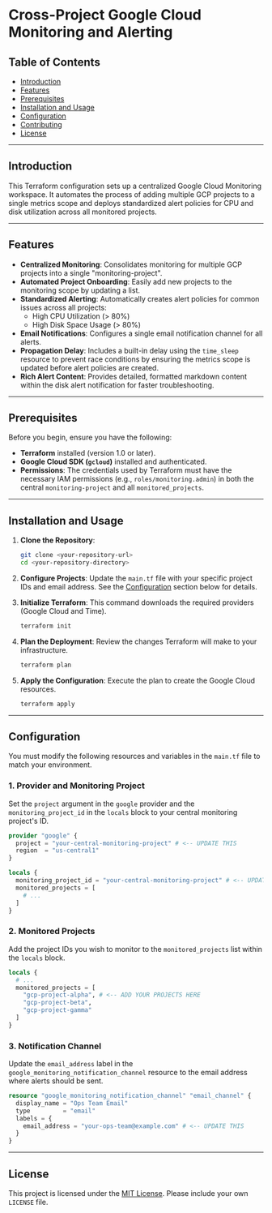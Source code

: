 

# Cross-Project Google Cloud Monitoring and Alerting

## Table of Contents

  - [Introduction](https://www.google.com/search?q=%23introduction)
  - [Features](https://www.google.com/search?q=%23features)
  - [Prerequisites](https://www.google.com/search?q=%23prerequisites)
  - [Installation and Usage](https://www.google.com/search?q=%23installation-and-usage)
  - [Configuration](https://www.google.com/search?q=%23configuration)
  - [Contributing](https://www.google.com/search?q=%23contributing)
  - [License](https://www.google.com/search?q=%23license)

-----

## Introduction

This Terraform configuration sets up a centralized Google Cloud Monitoring workspace. It automates the process of adding multiple GCP projects to a single metrics scope and deploys standardized alert policies for CPU and disk utilization across all monitored projects.

-----

## Features

  - **Centralized Monitoring**: Consolidates monitoring for multiple GCP projects into a single "monitoring-project".
  - **Automated Project Onboarding**: Easily add new projects to the monitoring scope by updating a list.
  - **Standardized Alerting**: Automatically creates alert policies for common issues across all projects:
      - High CPU Utilization (\> 80%)
      - High Disk Space Usage (\> 80%)
  - **Email Notifications**: Configures a single email notification channel for all alerts.
  - **Propagation Delay**: Includes a built-in delay using the `time_sleep` resource to prevent race conditions by ensuring the metrics scope is updated before alert policies are created.
  - **Rich Alert Content**: Provides detailed, formatted markdown content within the disk alert notification for faster troubleshooting.

-----

## Prerequisites

Before you begin, ensure you have the following:

  - **Terraform** installed (version 1.0 or later).
  - **Google Cloud SDK (`gcloud`)** installed and authenticated.
  - **Permissions**: The credentials used by Terraform must have the necessary IAM permissions (e.g., `roles/monitoring.admin`) in both the central `monitoring-project` and all `monitored_projects`.

-----

## Installation and Usage

1.  **Clone the Repository**:

    ```sh
    git clone <your-repository-url>
    cd <your-repository-directory>
    ```

2.  **Configure Projects**:
    Update the `main.tf` file with your specific project IDs and email address. See the [Configuration](https://www.google.com/search?q=%23configuration) section below for details.

3.  **Initialize Terraform**:
    This command downloads the required providers (Google Cloud and Time).

    ```sh
    terraform init
    ```

4.  **Plan the Deployment**:
    Review the changes Terraform will make to your infrastructure.

    ```sh
    terraform plan
    ```

5.  **Apply the Configuration**:
    Execute the plan to create the Google Cloud resources.

    ```sh
    terraform apply
    ```

-----

## Configuration

You must modify the following resources and variables in the `main.tf` file to match your environment.

### 1\. Provider and Monitoring Project

Set the `project` argument in the `google` provider and the `monitoring_project_id` in the `locals` block to your central monitoring project's ID.

```terraform
provider "google" {
  project = "your-central-monitoring-project" # <-- UPDATE THIS
  region  = "us-central1"
}

locals {
  monitoring_project_id = "your-central-monitoring-project" # <-- UPDATE THIS
  monitored_projects = [
    # ...
  ]
}
```

### 2\. Monitored Projects

Add the project IDs you wish to monitor to the `monitored_projects` list within the `locals` block.

```terraform
locals {
  # ...
  monitored_projects = [
    "gcp-project-alpha", # <-- ADD YOUR PROJECTS HERE
    "gcp-project-beta",
    "gcp-project-gamma"
  ]
}
```

### 3\. Notification Channel

Update the `email_address` label in the `google_monitoring_notification_channel` resource to the email address where alerts should be sent.

```terraform
resource "google_monitoring_notification_channel" "email_channel" {
  display_name = "Ops Team Email"
  type         = "email"
  labels = {
    email_address = "your-ops-team@example.com" # <-- UPDATE THIS
  }
}
```

-----


## License

This project is licensed under the [MIT License](https://www.google.com/search?q=LICENSE). Please include your own `LICENSE` file.
